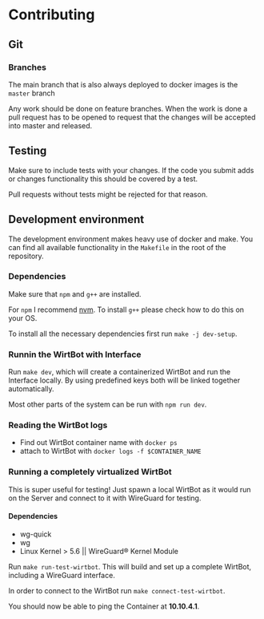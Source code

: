 # Contributing

## Git

### Branches

The main branch that is also always deployed to docker images is the `master` branch

Any work should be done on feature branches. When the work is done a pull request has to be opened to request that the changes will be accepted into master and released.

## Testing

Make sure to include tests with your changes.
If the code you submit adds or changes functionality this should be covered by a test.

Pull requests without tests might be rejected for that reason.


## Development environment

The development environment makes heavy use of docker and make.
You can find all available functionality in the `Makefile` in the root of the repository.


### Dependencies

Make sure that `npm` and `g++` are installed.

For `npm` I recommend [nvm](https://github.com/nvm-sh/nvm). To install `g++` please check how to do this on your OS.

To install all the necessary dependencies first run `make -j dev-setup`.

### Runnin the WirtBot with Interface
Run `make dev`, which will create a containerized WirtBot and run the Interface locally.
By using predefined keys both will be linked together automatically.

Most other parts of the system can be run with `npm run dev`.

### Reading the WirtBot logs

- Find out WirtBot container name with `docker ps`
- attach to WirtBot with `docker logs -f $CONTAINER_NAME`

### Running a completely virtualized WirtBot

This is super useful for testing!
Just spawn a local WirtBot as it would run on the Server and connect to it with WireGuard for testing.


#### Dependencies

- wg-quick
- wg
- Linux Kernel > 5.6 || WireGuard® Kernel Module

Run `make run-test-wirtbot`. This will build and set up a complete WirtBot, including a WireGuard interface.

In order to connect to the WirtBot run `make connect-test-wirtbot`.

You should now be able to ping the Container at **10.10.4.1**.